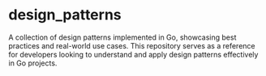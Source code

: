 # design_patterns
 A collection of design patterns implemented in Go, showcasing best practices and real-world use cases. This repository serves as a reference for developers looking to understand and apply design patterns effectively in Go projects.
